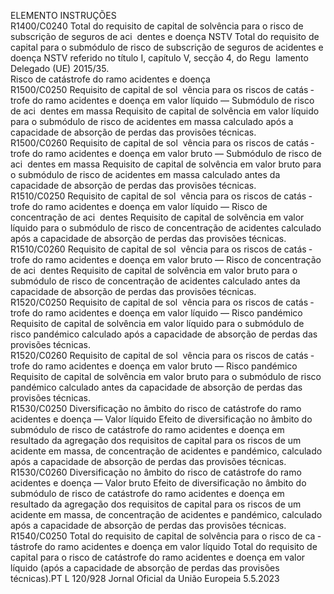  
ELEMENTO  INSTRUÇÕES  
R1400/C0240  Total do requisito de capital de 
solvência para o risco de 
subscrição de seguros de aci ­
dentes e doença NSTV  Total do requisito de capital para o submódulo de risco de subscrição de seguros 
de acidentes e doença NSTV referido no título I, capítulo V, secção 4, do Regu ­
lamento Delegado (UE) 2015/35.  
Risco de catástrofe do ramo acidentes e doença  
R1500/C0250  Requisito de capital de sol ­
vência para os riscos de catás ­
trofe do ramo acidentes e 
doença em valor líquido — 
Submódulo de risco de aci ­
dentes em massa  Requisito de capital de solvência em valor líquido para o submódulo de risco de 
acidentes em massa calculado após a capacidade de absorção de perdas das 
provisões técnicas.  
R1500/C0260  Requisito de capital de sol ­
vência para os riscos de catás ­
trofe do ramo acidentes e 
doença em valor bruto — 
Submódulo de risco de aci ­
dentes em massa  Requisito de capital de solvência em valor bruto para o submódulo de risco de 
acidentes em massa calculado antes da capacidade de absorção de perdas das 
provisões técnicas.  
R1510/C0250  Requisito de capital de sol ­
vência para os riscos de catás ­
trofe do ramo acidentes e 
doença em valor líquido — 
Risco de concentração de aci ­
dentes  Requisito de capital de solvência em valor líquido para o submódulo de risco de 
concentração de acidentes calculado após a capacidade de absorção de perdas das 
provisões técnicas.  
R1510/C0260  Requisito de capital de sol ­
vência para os riscos de catás ­
trofe do ramo acidentes e 
doença em valor bruto — 
Risco de concentração de aci ­
dentes  Requisito de capital de solvência em valor bruto para o submódulo de risco de 
concentração de acidentes calculado antes da capacidade de absorção de perdas 
das provisões técnicas.  
R1520/C0250  Requisito de capital de sol ­
vência para os riscos de catás ­
trofe do ramo acidentes e 
doença em valor líquido — 
Risco pandémico  Requisito de capital de solvência em valor líquido para o submódulo de risco 
pandémico calculado após a capacidade de absorção de perdas das provisões 
técnicas.  
R1520/C0260  Requisito de capital de sol ­
vência para os riscos de catás ­
trofe do ramo acidentes e 
doença em valor bruto — 
Risco pandémico  Requisito de capital de solvência em valor bruto para o submódulo de risco 
pandémico calculado antes da capacidade de absorção de perdas das provisões 
técnicas.  
R1530/C0250  Diversificação no âmbito do 
risco de catástrofe do ramo 
acidentes e doença — Valor 
líquido  Efeito de diversificação no âmbito do submódulo de risco de catástrofe do ramo 
acidentes e doença em resultado da agregação dos requisitos de capital para os 
riscos de um acidente em massa, de concentração de acidentes e pandémico, 
calculado após a capacidade de absorção de perdas das provisões técnicas.  
R1530/C0260  Diversificação no âmbito do 
risco de catástrofe do ramo 
acidentes e doença — Valor 
bruto  Efeito de diversificação no âmbito do submódulo de risco de catástrofe do ramo 
acidentes e doença em resultado da agregação dos requisitos de capital para os 
riscos de um acidente em massa, de concentração de acidentes e pandémico, 
calculado após a capacidade de absorção de perdas das provisões técnicas.  
R1540/C0250  Total do requisito de capital de 
solvência para o risco de ca ­
tástrofe do ramo acidentes e 
doença em valor líquido  Total do requisito de capital para o risco de catástrofe do ramo acidentes e doença 
em valor líquido (após a capacidade de absorção de perdas das provisões técnicas).PT  L 120/928 Jornal Oficial da União Europeia 5.5.2023